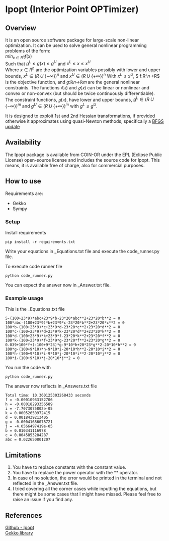 # Ipopt (Interior Point OPTimizer)
## Overview
It is an open source software package for large-scale non-linear optimization. It can be used to solve general nonlinear programming problems of the form:
<br>
$min_{x \in R^n} f(x)$
<br>
Such that
$g^L \leq g(x) \leq g^U$
and
$x^L \leq x \leq x^U$
<br>
Where $x\in R^n$ are the optimization variables possibly with lower and upper bounds, $x^L \in (R \; U \; \{-\infty \})^n$ and $x^U \in (R \; U \; \{+\infty \})^n$ 
With $x^L \leq x^U$, $ f:R^𝑛→R$ is the objective function, and 𝑔:ℝ𝑛→ℝ𝑚 are the general nonlinear constraints. 
The functions $𝑓(𝑥)$ and $𝑔(𝑥)$ can be linear or nonlinear and convex or non-convex (but should be twice continuously differentiable). 
The constraint functions, $𝑔(𝑥)$, have lower and upper bounds, $g^L \in (R \; U \; \{-\infty \})^m$ and $g^U \in (R \; U \; \{+\infty \})^m$  with $g^L \leq g^U$.

It is designed to exploit 1st and 2nd Hessian transformations, if provided otherwise it approximates using quasi-Newton methods, specifically a [BFGS update](https://en.wikipedia.org/wiki/Broyden–Fletcher–Goldfarb–Shanno_algorithm)

## Availability

The Ipopt package is available from COIN-OR under the EPL (Eclipse Public License) open-source license and includes the source code for Ipopt. This means, it is available free of charge, also for commercial purposes. 

## How to use
Requirements are:
- Gekko
- Sympy
### Setup
Install requirements 
```
pip install -r requirements.txt
```
Write your equations in _Equations.txt file and execute the code_runner.py file.

To execute code runner file
```
python code_runner.py
```
You can expect the answer now in _Answer.txt file.

### Example usage
This is the _Equations.txt file
```
5-(100+23*9)*abc+23*9*b-23*20*abc**2+23*20*b**2 = 0
100*abc-(100+23*9)*b+23*9*c-23*20*b**2+23*20*c**2 = 0
100*b-(100+23*9)*c+23*9*d-23*20*c**2+23*20*d**2 = 0
100*c-(100+23*9)*d+23*9*k-23*20*d**2+23*20*k**2 = 0
100*d-(100+23*9)*k+23*9*f-23*20*k**2+23*20*f**2 = 0
100*k-(100+23*9)*f+23*9*g-23*20*f**2+23*20*g**2 = 0
0.039+100*f+(-100+9*23)*g-9*10*h+20*23*g**2-20*10*h**2 = 0
100*g-(100+9*10)*h-9*10*i-20*10*h**2-20*10*i**2 = 0
100*h-(100+9*10)*i-9*10*j-20*10*i**2-20*10*j**2 = 0
100*i-(100+9*10)*j-20*10*j**2 = 0
```
You run the code with
```
python code_runner.py
```
The answer now reflects in _Answers.txt file
```
Total time: 10.360125303268433 seconds
f = -0.00010933152706
h = -0.00018293356589
i = -7.7073075802e-05
k = 0.00052650972415
d = 0.0018439213405
g = -0.00041686078721
j = -4.0566497419e-05
b = 0.010341116978
c = 0.0045853284287
abc = 0.022650801207
```
## Limitations
1. You have to replace constants with the constant value.
2. You have to replace the power operator with the ** operator.
3. In case of no solution, the error would be printed in the terminal and not reflected in the _Answer.txt file.
4. I tried covering all the corner cases while inputting the equations, but there might be some cases that I might have missed. Please feel free to raise an issue if you find any.

## References
[Github - Ipopt](https://coin-or.github.io/Ipopt/)  
[Gekko library](https://gekko.readthedocs.io)